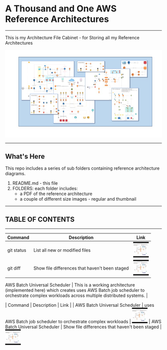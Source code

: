 # A Thousand and One AWS Reference Architectures
---

This is my Architecture File Cabinet - for Storing all my Reference Architectures

![Reference Architecture](https://github.com/rjgleave/1001-aws-reference-architectures/blob/master/reference-architecture-banner.jpg)

---

## What's Here


This repo includes a series of sub folders containing reference architecture diagrams.  

1. README.md - this file
2. FOLDERS: each folder includes:
    *   a PDF of the reference architecture
    *   a couple of different size images - regular and thumbnail

---
## TABLE OF CONTENTS
---

| Command | Description | Link |
| --- | --- | --- |
| git status | List all new or modified files | ![aws-batch-universal-scheduler](https://github.com/rjgleave/1001-aws-reference-architectures/blob/master/aws-batch-universal-scheduler/AWS%20Batch%20-%20Universal%20Scheduler_tn.jpg)
| git diff | Show file differences that haven't been staged | ![aws-batch-universal-scheduler](https://github.com/rjgleave/1001-aws-reference-architectures/blob/master/aws-batch-universal-scheduler/AWS%20Batch%20-%20Universal%20Scheduler_tn.jpg)


AWS Batch Universal Scheduler  | This is a working architecture (implemented here) which creates uses AWS Batch job scheduler to orchestrate complex workloads across multiple distributed systems. |


| Command | Description | Link | 
| AWS Batch Universal Scheduler | uses AWS Batch job scheduler to orchestrate complex workloads | ![aws-batch-universal-scheduler](https://github.com/rjgleave/1001-aws-reference-architectures/blob/master/aws-batch-universal-scheduler/AWS%20Batch%20-%20Universal%20Scheduler_tn.jpg)
| AWS Batch Universal Scheduler | Show file differences that haven't been staged | ![aws-batch-universal-scheduler](https://github.com/rjgleave/1001-aws-reference-architectures/blob/master/aws-batch-universal-scheduler/AWS%20Batch%20-%20Universal%20Scheduler_tn.jpg)



    